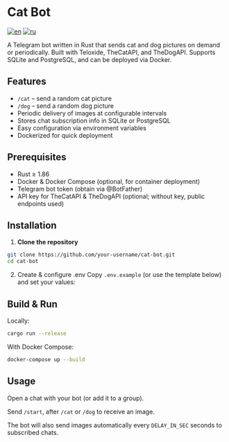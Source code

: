 # Cat Bot
[![en](https://img.shields.io/badge/lang-en-red.svg)](https://github.com/Ang2Tea/cat-bot/README.md)
[![ru](https://img.shields.io/badge/lang-ru-green.svg)](https://github.com/Ang2Tea/cat-bot/README.ru.md)

A Telegram bot written in Rust that sends cat and dog pictures on demand or periodically. Built with Teloxide, TheCatAPI, and TheDogAPI. Supports SQLite and PostgreSQL, and can be deployed via Docker.

## Features

- `/cat` – send a random cat picture  
- `/dog` – send a random dog picture  
- Periodic delivery of images at configurable intervals  
- Stores chat subscription info in SQLite or PostgreSQL  
- Easy configuration via environment variables  
- Dockerized for quick deployment  

## Prerequisites

- Rust ≥ 1.86
- Docker & Docker Compose (optional, for container deployment)
- Telegram bot token (obtain via @BotFather)
- API key for TheCatAPI & TheDogAPI (optional; without key, public endpoints used)

## Installation

1. **Clone the repository**  
```sh
git clone https://github.com/your-username/cat-bot.git
cd cat-bot
```

2. Create & configure .env
Copy `.env.example` (or use the template below) and set your values:

## Build & Run
Locally:
```sh
cargo run --release
```

With Docker Compose:
```sh
docker-compose up --build
```
## Usage
Open a chat with your bot (or add it to a group).

Send `/start`, after `/cat` or `/dog` to receive an image.

The bot will also send images automatically every `DELAY_IN_SEC` seconds to subscribed chats.